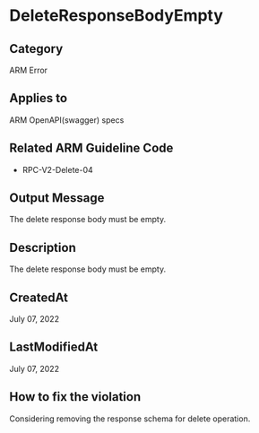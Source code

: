 # DeleteResponseBodyEmpty

## Category

ARM Error

## Applies to

ARM OpenAPI(swagger) specs

## Related ARM Guideline Code

- RPC-V2-Delete-04

## Output Message

The delete response body must be empty.

## Description

The delete response body must be empty.

## CreatedAt

July 07, 2022

## LastModifiedAt

July 07, 2022

## How to fix the violation

Considering removing the response schema for delete operation.
